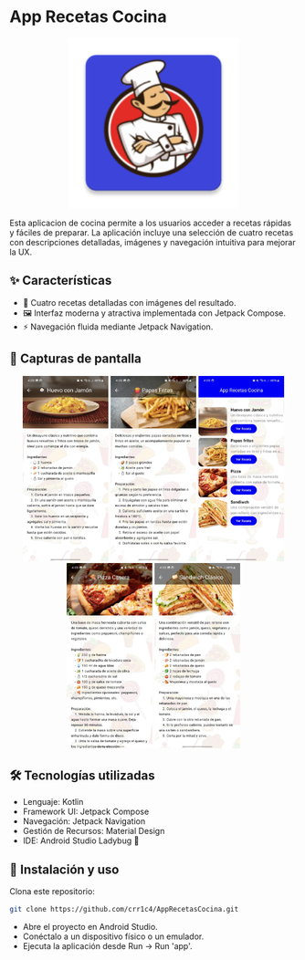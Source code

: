 # App Recetas Cocina

<p align="center">
  <img src="https://github.com/crr1c4/AppRecetasCocina/blob/master/app/src/main/res/mipmap-xxxhdpi/ic_launcher.webp" alt="Logo App" width="300">
</p>

Esta aplicacion de cocina  permite a los usuarios acceder a recetas rápidas y fáciles de preparar. La aplicación incluye una selección
de cuatro recetas con descripciones detalladas, imágenes y navegación intuitiva para mejorar la UX.

## ✨ Características
- 📌 Cuatro recetas detalladas con imágenes del resultado.
- 🖼️ Interfaz moderna y atractiva implementada con Jetpack Compose.
- ⚡ Navegación fluida mediante Jetpack Navigation.

## 📸 Capturas de pantalla

<p align="center">
    <img src="https://github.com/crr1c4/AppRecetasCocina/blob/master/app/src/main/res/docs/huevo.jpeg" alt="Logo App" width="150">
    <img src="https://github.com/crr1c4/AppRecetasCocina/blob/master/app/src/main/res/docs/papas.jpeg" alt="Logo App" width="150">
    <img src="https://github.com/crr1c4/AppRecetasCocina/blob/master/app/src/main/res/docs/menu.jpeg" alt="Logo App" width="150">
    <img src="https://github.com/crr1c4/AppRecetasCocina/blob/master/app/src/main/res/docs/pizza.jpeg" alt="Logo App" width="150">
    <img src="https://github.com/crr1c4/AppRecetasCocina/blob/master/app/src/main/res/docs/sandwich.jpeg" alt="Logo App" width="150">
</p>

## 🛠️ Tecnologías utilizadas
- Lenguaje: Kotlin
- Framework UI: Jetpack Compose
- Navegación: Jetpack Navigation
- Gestión de Recursos: Material Design
- IDE: Android Studio Ladybug 🐞

## 🚀 Instalación y uso

Clona este repositorio:

~~~bash
git clone https://github.com/crr1c4/AppRecetasCocina.git
~~~

- Abre el proyecto en Android Studio.
- Conéctalo a un dispositivo físico o un emulador.
- Ejecuta la aplicación desde Run → Run 'app'.
